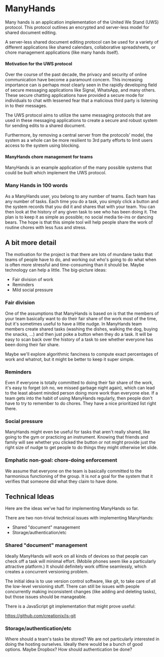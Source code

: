 ManyHands
=========

Many hands is an application implementation of the United We Stand (UWS) protocol. This protocol outlines an encrypted and server-less model for shared document editing.

A server-less shared document editing protocol can be used for a variety of different applications like shared calendars, collaborative spreadsheets, or chore management applications (like many hands itself).

#### Motivation for the UWS protocol

Over the course of the past decade, the privacy and security of online communication have become a paramount concern. This increasing importance can is perhaps most clearly seen in the rapidly developing field of secure messaging applications like Signal, WhatsApp, and many others. These secure chatting applications have provided a secure mode for individuals to chat with lessened fear that a malicious third party is listening in to their messages.

The UWS protocol aims to utilize the same messaging protocols that are used in these messaging applications to create a secure and robust system for sending edits to a shared document.

Furthermore, by removing a central server from the protocols’ model, the system as a whole can be more resilient to 3rd party efforts to limit users access to the system using blocking.

#### ManyHands chore management for teams
ManyHands is an example application of the many possible systems that could be built which implement the UWS protocol.

### Many Hands in 100 words

As a ManyHands user, you belong to any number of teams.  Each team has
any number of tasks.  Each time you do a task, you simply click a button
and the system records that you did it and shares that with your team.
You can then look at the history of any given task to see who has been
doing it.  The plan is to keep it as simple as possible; no social media
tie-ins or dancing bears.  The hope is that this simple tool will help
people share the work of routine chores with less fuss and stress.

## A bit more detail

The motivation for the project is that there are lots of mundane tasks
that teams of people have to do, and working out who's going to do what
when is often more stressful and time-consuming than it should be.
Maybe technology can help a little.  The big-picture ideas:

* Fair division of work
* Reminders
* Mild social pressure

### Fair division

One of the assumptions that ManyHands is based on is that the members of
your team basically want to do their fair share of the work most of the
time, but it's sometimes useful to have a little nudge.  In ManyHands
team members create shared tasks (washing the dishes, walking the dog,
buying the snacks, ...) and then just poke a button when they do a task.
It will be easy to scan back over the history of a task to see whether
everyone has been doing their fair share.

Maybe we'll explore algorithmic fanciness to compute exact percentages
of work and whatnot, but it might be better to keep it super simple.

### Reminders

Even if everyone is totally committed to doing their fair share of the
work, it's easy to forget (oh no, we missed garbage night again), which
can lead to the least absent minded person doing more work than everyone
else.  If a team gets into the habit of using ManyHands regularly, then
people don't have to try to remember to do chores.  They have a nice
prioritized list right there.

### Social pressure

ManyHands might even be useful for tasks that aren't really shared, like
going to the gym or practicing an instrument.  Knowing that friends and
family will see whether you clicked the button or not might provide just
the right size of nudge to get people to do things they might otherwise
let slide.

### Emphatic non-goal: chore-doing enforcement

We assume that everyone on the team is basically committed to the
harmonious functioning of the group.  It is _not_ a goal for the system
that it verifies that someone did what they claim to have done.

## Technical Ideas

Here are the ideas we've had for implementing ManyHands so far.

There are two non-trivial technical issues with implementing ManyHands:

* Shared "document" management
* Storage/authentication/etc

### Shared "document" management

Ideally ManyHands will work on all kinds of devices so that people can
check off a task will minimal effort.  (Mobile phones seem like a
particularly attractive platform.)  It should definitely work offline
seamlessly, which creates a concurrent versioning problem.

The initial idea is to use version control software, like git, to take
care of all the low-level versioning stuff.  There can still be issues
with people concurrently making inconsistent changes (like adding and
deleting tasks), but those issues should be manageable.

There is a JavaScript git implementation that might prove useful:

https://github.com/creationix/js-git

### Storage/authentication/etc

Where should a team's tasks be stored?  We are not particularly
interested in doing the hosting ourselves.  Ideally there would be a
bunch of good options.  Maybe Dropbox?  How should authentication be
done?
